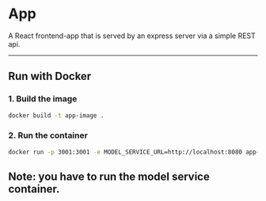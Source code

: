 # App

A React frontend-app that is served by an express server via a simple REST api.

---

## Run with Docker

### 1. Build the image

```bash
docker build -t app-image .
```

### 2. Run the container

```bash
docker run -p 3001:3001 -e MODEL_SERVICE_URL=http://localhost:8080 app-image
```
Note: you have to run the model service container.
---